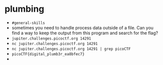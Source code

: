 
# plumbing

- `#general-skills`
- sometimes you need to handle process data outside of a file. Can you find a way to keep the output from this program and search for the flag?
- `jupiter.challenges.picoctf.org 14291`
- `nc jupiter.challenges.picoctf.org 14291`
- `nc jupiter.challenges.picoctf.org 14291 | grep picoCTF`
- `picoCTF{digital_plumb3r_ea8bfec7}`
- 